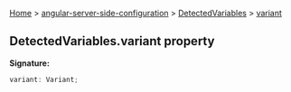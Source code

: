 [Home](./index) &gt; [angular-server-side-configuration](./angular-server-side-configuration.md) &gt; [DetectedVariables](./angular-server-side-configuration.detectedvariables.md) &gt; [variant](./angular-server-side-configuration.detectedvariables.variant.md)

## DetectedVariables.variant property

<b>Signature:</b>

```typescript
variant: Variant;
```
